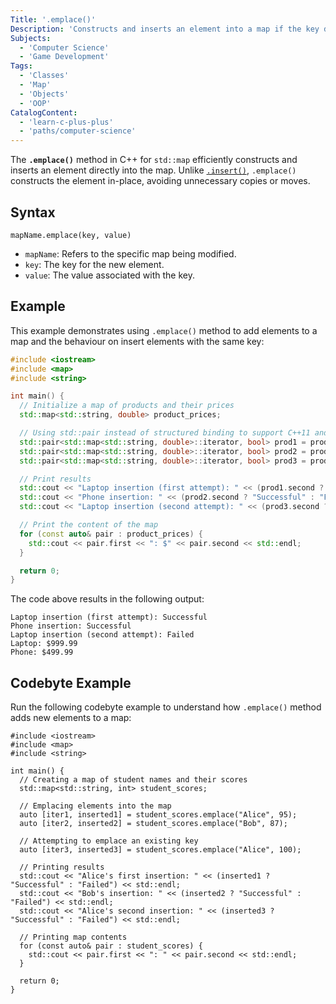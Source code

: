 ```yaml
---
Title: '.emplace()'
Description: 'Constructs and inserts an element into a map if the key does not already exist.'
Subjects:
  - 'Computer Science'
  - 'Game Development'
Tags:
  - 'Classes'
  - 'Map'
  - 'Objects'
  - 'OOP'
CatalogContent:
  - 'learn-c-plus-plus'
  - 'paths/computer-science'
---
```


The **`.emplace()`** method in C++ for `std::map` efficiently constructs and inserts an element directly into the map. Unlike [`.insert()`](https://www.codecademy.com/resources/docs/cpp/maps/insert), `.emplace()` constructs the element in-place, avoiding unnecessary copies or moves.

## Syntax

```pseudo
mapName.emplace(key, value)
```

- `mapName`: Refers to the specific map being modified.
- `key`: The key for the new element.
- `value`: The value associated with the key.

## Example

This example demonstrates using `.emplace()` method to add elements to a map and the behaviour on insert elements with the same key:

```cpp
#include <iostream>
#include <map>
#include <string>

int main() {
  // Initialize a map of products and their prices
  std::map<std::string, double> product_prices;

  // Using std::pair instead of structured binding to support C++11 and later
  std::pair<std::map<std::string, double>::iterator, bool> prod1 = product_prices.emplace("Laptop", 999.99);
  std::pair<std::map<std::string, double>::iterator, bool> prod2 = product_prices.emplace("Phone", 499.99);
  std::pair<std::map<std::string, double>::iterator, bool> prod3 = product_prices.emplace("Laptop", 799.99);

  // Print results
  std::cout << "Laptop insertion (first attempt): " << (prod1.second ? "Successful" : "Failed") << std::endl;
  std::cout << "Phone insertion: " << (prod2.second ? "Successful" : "Failed") << std::endl;
  std::cout << "Laptop insertion (second attempt): " << (prod3.second ? "Successful" : "Failed") << std::endl;

  // Print the content of the map
  for (const auto& pair : product_prices) {
    std::cout << pair.first << ": $" << pair.second << std::endl;
  }

  return 0;
}
```

The code above results in the following output:

```shell
Laptop insertion (first attempt): Successful
Phone insertion: Successful
Laptop insertion (second attempt): Failed
Laptop: $999.99
Phone: $499.99
```

## Codebyte Example

Run the following codebyte example to understand how `.emplace()` method adds new elements to a map:

```codebyte/cpp
#include <iostream>
#include <map>
#include <string>

int main() {
  // Creating a map of student names and their scores
  std::map<std::string, int> student_scores;

  // Emplacing elements into the map
  auto [iter1, inserted1] = student_scores.emplace("Alice", 95);
  auto [iter2, inserted2] = student_scores.emplace("Bob", 87);

  // Attempting to emplace an existing key
  auto [iter3, inserted3] = student_scores.emplace("Alice", 100);

  // Printing results
  std::cout << "Alice's first insertion: " << (inserted1 ? "Successful" : "Failed") << std::endl;
  std::cout << "Bob's insertion: " << (inserted2 ? "Successful" : "Failed") << std::endl;
  std::cout << "Alice's second insertion: " << (inserted3 ? "Successful" : "Failed") << std::endl;

  // Printing map contents
  for (const auto& pair : student_scores) {
    std::cout << pair.first << ": " << pair.second << std::endl;
  }

  return 0;
}
```
